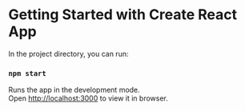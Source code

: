 # Getting Started with Create React App

In the project directory, you can run:

### `npm start`

Runs the app in the development mode.\
Open [http://localhost:3000](http://localhost:3000) to view it in browser.



